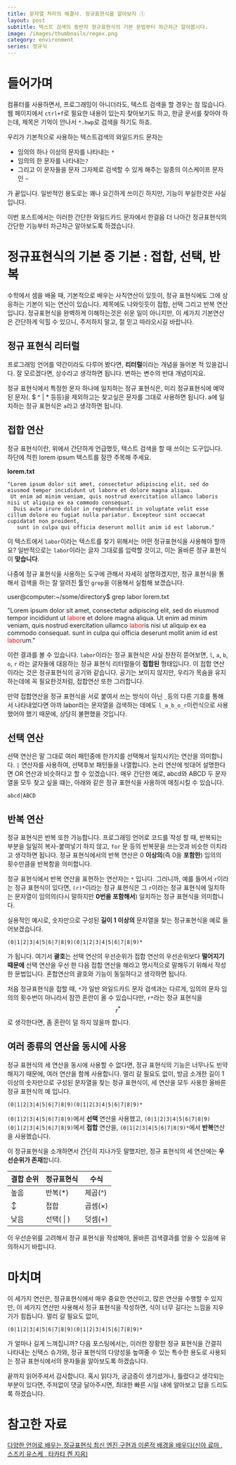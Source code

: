 ```yaml
---
title: 문자열 처리의 해결사. 정규표현식을 알아보자 ①
layout: post
subtitle: 텍스트 검색의 동반자 정규표현식의 기본 문법부터 차근차근 알아봅시다.
image: /images/thumbnails/regex.png
category: environment
series: 정규식
---
```


# 들어가며

컴퓨터를 사용하면서, 프로그래밍이 아니더라도, 텍스트 검색을 할 경우는 참 많습니다. 웹 페이지에서 `ctrl+f`로 필요한 내용이 있는지 찾아보기도 하고, 한글 문서를 찾아야 하는데, 제목은 기억이 안나서 `*.hwp`로 검색을 하기도 하죠.

우리가 기본적으로 사용하는 텍스트검색의 와일드카드 문자는

-   임의의 하나 이상의 문자를 나타내는 `*`
-   임의의 한 문자를 나타내는`?`
-   그리고 이 문자들을 문자 그자체로 검색할 수 있게 해주는 일종의 이스케이프 문자인 `~`

가 끝입니다. 일반적인 용도로는 꽤나 요긴하게 쓰이긴 하지만, 기능이 부실한것은 사실입니다.

이번 포스트에서는 이러한 간단한 와일드카드 문자에서 한걸음 더 나아간 정규표현식의 간단한 기능부터 차근차근 알아보도록 하겠습니다.

# 정규표현식의 기본 중 기본 : 접합, 선택, 반복

수학에서 셈을 배울 때, 기본적으로 배우는 사칙연산이 있듯이, 정규 표현식에도 그에 상응하는 기본이 되는 연산이 있습니다. 제목에도 나와잇듯이 접합, 선택 그리고 반복 연산입니다. 정규표현식을 완벽하게 이해하는것은 쉬운 일이 아니지만, 이 세가지 기본연산은 간단하게 익힐 수 있으니, 주저하지 말고, 절 믿고 따라오시길 바랍니다.

## 정규 표현식 리터럴

프로그래밍 언어를 약간이라도 다루어 봤다면, **리터럴**이라는 개념을 들어본 적 있을겁니다. 잘 모르겠다면, 상수라고 생각하면 됩니다. 변하는 변수의 반대 개념이지요.

정규 표현식에서 특정한 문자 하나에 일치하는 정규 표현식은, 미리 정규표현식에 예약된 문자(. $ ^ \| \* 등등)을 제외하고는 찾고싶은 문자를 그대로 사용하면 됩니다. a에 일치하는 정규 표현식은 `a`라고 생각하면 됩니다.

## 접합 연산

정규 표현식이란, 위에서 간단하게 언급했듯, 텍스트 검색을 할 때 쓰이는 도구입니다. 하단에 적힌 lorem ipsum 텍스트를 잠깐 주목해 주세요.

**lorem.txt**

```
"Lorem ipsum dolor sit amet, consectetur adipiscing elit, sed do eiusmod tempor incididunt ut labore et dolore magna aliqua.
 Ut enim ad minim veniam, quis nostrud exercitation ullamco laboris nisi ut aliquip ex ea commodo consequat.
  Duis aute irure dolor in reprehenderit in voluptate velit esse cillum dolore eu fugiat nulla pariatur. Excepteur sint occaecat cupidatat non proident,
   sunt in culpa qui officia deserunt mollit anim id est laborum."
```

이 텍스트에서 `labor`이라는 텍스트를 찾기 위해서는 어떤 정규표현식을 사용해야 할까요? 일반적으로는 `labor`이라는 글자 그대로를 입력할 것이고, 이는 올바른 정규 표현식이 **맞습니다**.

나중에 정규 표현식을 사용하는 도구에 관해서 자세히 설명하겠지만, 정규 표현식을 통해서 검색을 하는 잘 알려진 툴인 `grep`을 이용해서 실험해 보겠습니다.

user@computer:~/some/directory$ grep labor lorem.txt

"Lorem ipsum dolor sit amet, consectetur adipiscing elit, sed do eiusmod tempor incididunt ut <span style="color:red;">labor</span>e et dolore magna aliqua.
Ut enim ad minim veniam, quis nostrud exercitation ullamco <span style="color:red;">labor</span>is nisi ut aliquip ex ea commodo consequat.
sunt in culpa qui officia deserunt mollit anim id est <span style="color:red;">labor</span>um."

이런 결과를 볼 수 있습니다. `labor`이라는 정규 표현식은 사실 찬찬히 뜯어보면, `l`, `a`, `b`, `o`, `r` 라는 글자들에 대응하는 정규 표현식 리터럴들이 **접합된** 형태입니다. 이 접합 연산이라는 것은 정규표현식의 공기와 같습니다. 공기는 보이지 않지만, 우리가 목숨을 유지하는데에 꼭 필요한것처럼, 접합연산 또한 그러합니다.

만약 접합연산을 정규 표현식을 서로 붙여서 쓰는 방식이 아닌 `_`등의 다른 기호를 통해서 나타내었다면 아까 labor라는 문자열을 검색하는 데에도 `l_a_b_o_r`이런식으로 사용했어야 했기 때문에, 상당히 불편했을 것입니다.

## 선택 연산

선택 연산은 말 그대로 여러 패턴중에 한가지를 선택해서 일치시키는 연산을 의미합니다. `|` 연산자를 사용하여, 선택후보 패턴들을 나열합니다. 논리 연산에 빗대어 설명한다면 OR 연산과 비슷하다고 할 수 있겠습니다. 매우 간단한 예로, abcd와 ABCD 두 문자열을 모두 찾고 싶을 떄는, 아래와 같은 정규 표현식을 사용하여 매칭시킬 수 있습니다.

```
abcd|ABCD
```

## 반복 연산

정규 표현식은 반복 또한 가능합니다. 프로그래밍 언어로 코드를 작성 할 때, 반복되는 부분을 일일히 복사-붙여넣기 하지 않고, `for` 문 등의 반복문을 쓰는것과 비슷한 이치라고 생각하면 됩니다. 정규 표현식에서의 반복 연산은 0 **이상의**(즉 0을 **포함한**) 임의의 횟수만큼을 반복함을 의미합니다.

정규 표현식에서 반복 연산을 표현하는 연산자는 `*` 입니다. 그러니까, 예를 들어서 `r`이라는 정규 표현식이 있다면, `(r)*`이라는 정규 표현식은 그 `r`이라는 정규 표현식에 일치하는 문자열이 임의의(다시 말하지만 **0번을 포함해서**) 일치하는 정규 표현식을 의미합니다.

실용적인 예시로, 숫자만으로 구성된 **길이 1 이상의** 문자열을 찾는 정규표현식을 예로 들어보겠습니다.

```
(0|1|2|3|4|5|6|7|8|9)(0|1|2|3|4|5|6|7|8|9)*
```

가 됩니다. 여기서 **괄호**는 선택 연산의 우선순위가 접합 연산의 우선순위보다 **떨어지기 때문에** 선택 연산을 우선 한 다음 접합 연산을 해라고 명시적으로 말해두기 위해서 작성한 문법입니다. 혼합연산의 괄호와 기능이 동일하다고 생각하면 됩니다. 

처음 정규표현식을 접할 때, `*`가 일반 와일드카드 문자 검색과는 다르게, 임의의 문자 임의의 횟수번이 아니라서 잠깐 혼란이 올 수 있습니다만, `r*`라는 정규 표현식을 $$r^*$$ 로 생각한다면, 좀 혼란이 덜 하지 않을까 합니다.

## 여러 종류의 연산을 동시에 사용

정규 표현식의 세 연산을 동시에 사용할 수 없다면, 정규 표현식의 기능은 너무나도 빈약해지기 때문에, 여러 연산을 함께 사용합니다. 멀리 갈 필요도 없이, 방금 소개한 길이 1 이상의 숫자만으로 구성된 문자열을 찾는 정규 표현식이, 세 연산을 모두 사용한 올바른 정규 표현식의 예 입니다.

```
(0|1|2|3|4|5|6|7|8|9)(0|1|2|3|4|5|6|7|8|9)*
```

`(0|1|2|3|4|5|6|7|8|9)`에서 **선택** 연산을 사용했고, `(0|1|2|3|4|5|6|7|8|9)(0|1|2|3|4|5|6|7|8|9)`에서 **접합** 연산을, `(0|1|2|3|4|5|6|7|8|9)*`에서 **반복**연산을 사용했습니다.

이 정규표현식을 소개하면서 간단히 지나가듯 말했지만, 정규 표현식의 세 연산에는 **우선순위가 존재**합니다.

| 결합 순위 | 정규표현식 | 수식    |
| --------- | ---------- | ------- |
| 높음      | 반복(\*)   | 제곱(^) |
| ↕        | 접합       | 곱셈(×)|
| 낮음      | 선택( \| ) | 덧셈(+) |

이 우선순위를 고려해서 정규 표현식을 작성해야, 올바른 검색결과를 얻을 수 있음에 유의하시기 바랍니다.

# 마치며
이 세가지 연산은, 정규표현식에서 매우 중요한 연산이고, 많은 연산을 수행할 수 있지만, 이 세가지 연산만 사용해서 정규 표현식을 작성하면, 식이 너무 길다는 느낌을 지우기가 힘듭니다. 멀리 갈 필요도 없이, 
```
(0|1|2|3|4|5|6|7|8|9)(0|1|2|3|4|5|6|7|8|9)*
```
가 얼마나 길게 느껴집니까? 다음 포스팅에서는, 이러한 장황한 정규 표현식을 간결히 나타내는 신택스 슈가와, 정규 표현식의 다양성을 높여줄 수 있는 특수한 용도로 사용되는 정규 표현식에서의 문자들을 알아보도록 하겠습니다.

끝까지 읽어주셔서 감사합니다. 혹시 읽다가, 궁금증이 생기셨거나, 틀렸다고 생각되는 부분이 있다면, 주저없이 댓글 달아주시면, 최대한 빠른 시일 내에 알아보고 답을 드리도록 하겠습니다.

# 참고한 자료
[다양한 언어로 배우는 정규표현식 최신 엔진 구현과 이론적 배경을 배우다(신야 료마 , 스즈키 유스케 , 타카타 켄 지음)](http://www.kyobobook.co.kr/product/detailViewKor.laf?mallGb=KOR&ejkGb=KOR&barcode=9791185890456)